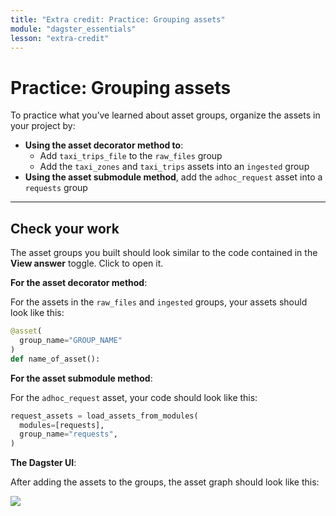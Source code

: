 ```yaml
---
title: "Extra credit: Practice: Grouping assets"
module: "dagster_essentials"
lesson: "extra-credit"
---
```


# Practice: Grouping assets

To practice what you’ve learned about asset groups, organize the assets in your project by:

- **Using the asset decorator method to**:
   - Add `taxi_trips_file` to the `raw_files` group
   - Add the `taxi_zones` and `taxi_trips` assets into an `ingested` group
- **Using the asset submodule method**, add the `adhoc_request` asset into a `requests` group

---

## Check your work

The asset groups you built should look similar to the code contained in the **View answer** toggle. Click to open it.

**For the asset decorator method**:

For the assets in the `raw_files` and `ingested` groups, your assets should look like this:

```python
@asset(
  group_name="GROUP_NAME"
)
def name_of_asset():
```

**For the asset submodule method**:

For the `adhoc_request` asset, your code should look like this:

```python
request_assets = load_assets_from_modules(
  modules=[requests],
  group_name="requests",
)
```

**The Dagster UI**:

After adding the assets to the groups, the asset graph should look like this:

![](/images/dagster-essentials/extra-credit/ui-asset-groups-practice-answer.png)